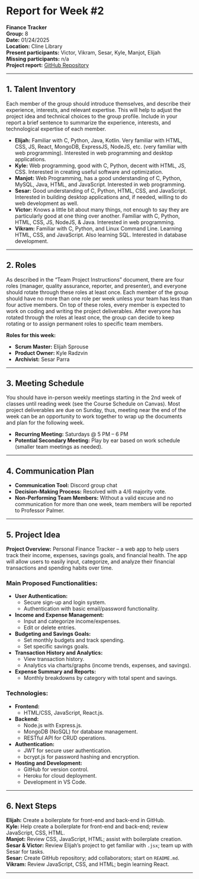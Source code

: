 # Report for Week #2

**Finance Tracker**  
**Group:** 8  
**Date:** 01/24/2025  
**Location:** Cline Library  
**Present participants:** Victor, Vikram, Sesar, Kyle, Manjot, Elijah  
**Missing participants:** n/a  
**Project report:** [GitHub Repository](https://github.com/sesartrumpet/cs386-pennypilot.git)

---

## 1. Talent Inventory

Each member of the group should introduce themselves, and describe their experience, interests, and relevant expertise. This will help to adjust the project idea and technical choices to the group profile. Include in your report a brief sentence to summarize the experience, interests, and technological expertise of each member.

- **Elijah:** Familiar with C, Python, Java, Kotlin. Very familiar with HTML, CSS, JS, React, MongoDB, ExpressJS, NodeJS, etc. (very familiar with web programming). Interested in web programming and desktop applications.
- **Kyle:** Web programming, good with C, Python, decent with HTML, JS, CSS. Interested in creating useful software and optimization.
- **Manjot:** Web Programming, has a good understanding of C, Python, MySQL, Java, HTML, and JavaScript. Interested in web programming.
- **Sesar:** Good understanding of C, Python, HTML, CSS, and JavaScript. Interested in building desktop applications and, if needed, willing to do web development as well.
- **Victor:** Knows a little bit about many things, not enough to say they are particularly good at one thing over another. Familiar with C, Python, HTML, CSS, JS, NodeJS, & Java. Interested in web programming.
- **Vikram:** Familiar with C, Python, and Linux Command Line. Learning HTML, CSS, and JavaScript. Also learning SQL. Interested in database development.

---

## 2. Roles

As described in the “Team Project Instructions” document, there are four roles (manager, quality assurance, reporter, and presenter), and everyone should rotate through these roles at least once. Each member of the group should have no more than one role per week unless your team has less than four active members. On top of these roles, every member is expected to work on coding and writing the project deliverables. After everyone has rotated through the roles at least once, the group can decide to keep rotating or to assign permanent roles to specific team members.

**Roles for this week:**
- **Scrum Master:** Elijah Sprouse
- **Product Owner:** Kyle Radzvin
- **Archivist:** Sesar Parra

---

## 3. Meeting Schedule

You should have in-person weekly meetings starting in the 2nd week of classes until reading week (see the Course Schedule on Canvas). Most project deliverables are due on Sunday, thus, meeting near the end of the week can be an opportunity to work together to wrap up the documents and plan for the following week.

- **Recurring Meeting:** Saturdays @ 5 PM – 6 PM  
- **Potential Secondary Meeting:** Play by ear based on work schedule (smaller team meetings as needed).

---

## 4. Communication Plan

- **Communication Tool:** Discord group chat  
- **Decision-Making Process:** Resolved with a 4/6 majority vote.  
- **Non-Performing Team Members:** Without a valid excuse and no communication for more than one week, team members will be reported to Professor Palmer.

---

## 5. Project Idea

**Project Overview:** Personal Finance Tracker – a web app to help users track their income, expenses, savings goals, and financial health. The app will allow users to easily input, categorize, and analyze their financial transactions and spending habits over time.

### Main Proposed Functionalities:
- **User Authentication:**
  - Secure sign-up and login system.
  - Authentication with basic email/password functionality.
- **Income and Expense Management:**
  - Input and categorize income/expenses.
  - Edit or delete entries.
- **Budgeting and Savings Goals:**
  - Set monthly budgets and track spending.
  - Set specific savings goals.
- **Transaction History and Analytics:**
  - View transaction history.
  - Analytics via charts/graphs (income trends, expenses, and savings).
- **Expense Summary and Reports:**
  - Monthly breakdowns by category with total spent and savings.

### Technologies:
- **Frontend:**
  - HTML/CSS, JavaScript, React.js.
- **Backend:**
  - Node.js with Express.js.
  - MongoDB (NoSQL) for database management.
  - RESTful API for CRUD operations.
- **Authentication:**
  - JWT for secure user authentication.
  - bcrypt.js for password hashing and encryption.
- **Hosting and Development:**
  - GitHub for version control.
  - Heroku for cloud deployment.
  - Development in VS Code.

---

## 6. Next Steps

**Elijah:** Create a boilerplate for front-end and back-end in GitHub.  
**Kyle:** Help create a boilerplate for front-end and back-end; review JavaScript, CSS, HTML.  
**Manjot:** Review CSS, JavaScript, HTML; assist with boilerplate creation.  
**Sesar & Victor:** Review Elijah’s project to get familiar with `.jsx`; team up with Sesar for tasks.  
**Sesar:** Create GitHub repository; add collaborators; start on `README.md`.  
**Vikram:** Review JavaScript, CSS, and HTML; begin learning React.

---
